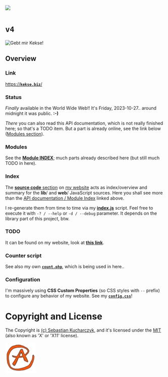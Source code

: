<img src="https://kekse.biz/github.php?draw&override=github:v4" />

# **`v4`**
<!--<img src="https://mirror.kekse.biz/noto-emoji-animation/emoji.php?tag=face-in-clouds&type=webp" />-->
![Gebt mir Kekse!](https://kekse.biz/img/Gebt%20mir%20die%20Kekse%20-%20und%20niemand%20wird%20verletzt.medium.jpg)

## Overview

### Link
[https://**`kekse.biz`**/](https://kekse.biz/)

### Status
*Finally* available in the World Wide Web!! It's Friday, 2023-10-27.. around midnight it was public. **:-)**

_There_ you can also read this API documentation, which is not really finished here; so that's a TODO item.
But a part is already online, see the link below ([Modules section](#modules)).

### **Modules**
See the [**Module INDEX**](docs/modules/README.md); much parts already described here (but still much TODO in here).

### **Index**
The [**source code** section](https://kekse.biz/?~sources) on [my website](https://kekse.biz/) acts as index/overview
and summary for the **lib**/ and **web**/ JavaScript sources. Here you shall see more than the
[API documentation / Module Index](docs/modules/README.md) linked above.

I re-generate them from time to time via my [**index.js**](js/index.js) script. Feel free to execute it with `-? / --help`
or `-d / --debug` parameter. It depends on the library part of this project, btw.

### **TODO**
It can be found on my website, look at [**this link**](https://kekse.biz/?~todo).

### Counter script
See also my own [**`count.php`**](https://github.com/kekse1/count.php/), which is being used in here..

### Configuration
I'm massively using **CSS Custom Properties** (so CSS styles with `--` prefix) to configure
any behavior of my website. See my [**`config.css`**](/css/config.css)!

# Copyright and License
The Copyright is [(c) Sebastian Kucharczyk](COPYRIGHT.txt),
and it's licensed under the [MIT](LICENSE.txt) (also known as 'X' or 'X11' license).

![kekse.biz](favicon.png)

